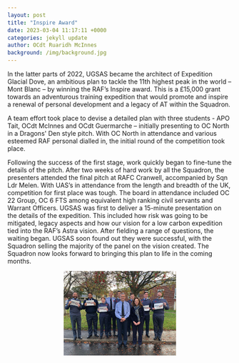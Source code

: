 ```yaml
---
layout: post
title: "Inspire Award"
date: 2023-03-04 11:17:11 +0000
categories: jekyll update
author: OCdt Ruaridh McInnes
background: /img/background.jpg
---
```


In the latter parts of 2022, UGSAS became the architect of Expedition Glacial Dove, an ambitious plan to tackle the 11th highest peak in the world – Mont Blanc – by winning the RAF’s Inspire award. This is a £15,000 grant towards an adventurous training expedition that would promote and inspire a renewal of personal development and a legacy of AT within the Squadron.

A team effort took place to devise a detailed plan with three students - APO Tait, OCdt McInnes and OCdt Guermarche – initially presenting to OC North in a Dragons' Den style pitch. With OC North in attendance and various esteemed RAF personal dialled in, the initial round of the competition took place.

Following the success of the first stage, work quickly began to fine-tune the details of the pitch. After two weeks of hard work by all the Squadron, the presenters attended the final pitch at RAFC Cranwell, accompanied by Sqn Ldr Melen. With UAS’s in attendance from the length and breadth of the UK, competition for first place was tough. The board in attendance included OC 22 Group, OC 6 FTS among equivalent high ranking civil servants and Warrant Officers. UGSAS was first to deliver a 15-minute presentation on the details of the expedition. This included how risk was going to be mitigated, legacy aspects and how our vision for a low carbon expedition tied into the RAF’s Astra vision. After fielding a range of questions, the waiting began. UGSAS soon found out they were successful, with the Squadron selling the majority of the panel on the vision created. The Squadron now looks forward to bringing this plan to life in the coming months.

<img src="/img/inspire.jpg"  style="display: block; margin-left: auto; margin-right: auto;  width: 50%;">
